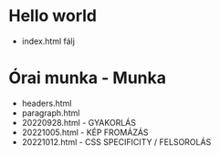 # Hello world
- index.html fálj

# Órai munka - Munka
- headers.html
- paragraph.html
- 20220928.html - GYAKORLÁS 
- 20221005.html - KÉP FROMÁZÁS
- 20221012.html - CSS SPECIFICITY / FELSOROLÁS